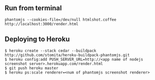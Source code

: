 
Run from terminal
-----

    phantomjs --cookies-file=/dev/null htmlshot.coffee http://localhost:3000/render.html

Deploying to Heroku
-----

    $ heroku create --stack cedar --buildpack http://github.com/stomita/heroku-buildpack-phantomjs.git
    $ heroku config:add PUSH_SERVER_URL=http://<app name of nodejs screenshot server>.herokuapp.com/render.html
    $ git push heroku master
    $ heroku ps:scale renderer=<num of phantomjs screenshot renderer>


